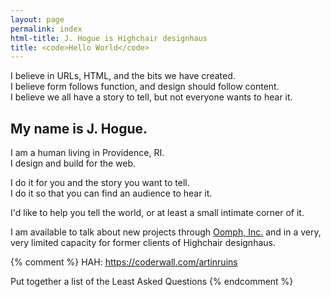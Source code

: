 ```yaml
---
layout: page
permalink: index
html-title: J. Hogue is Highchair designhaus
title: <code>Hello World</code>
---
```


I believe in URLs, HTML, and the bits we have created.  
I believe form follows function, and design should follow content.  
I believe we all have a story to tell, but not everyone wants to hear it.

## My name is J. Hogue. 
I am a human living in Providence, RI.  
I design and build for the web. 

I do it for you and the story you want to tell.  
I do it so that you can find an audience to hear it. 

I'd like to help you tell the world, or at least a small intimate corner of it. 

I am available to talk about new projects through [Oomph, Inc.](//www.oomphinc.com/our-people/j-hogue/) 
and in a very, very limited capacity for former clients of Highchair designhaus. 


{% comment %}
HAH: https://coderwall.com/artinruins

Put together a list of the Least Asked Questions
{% endcomment %}